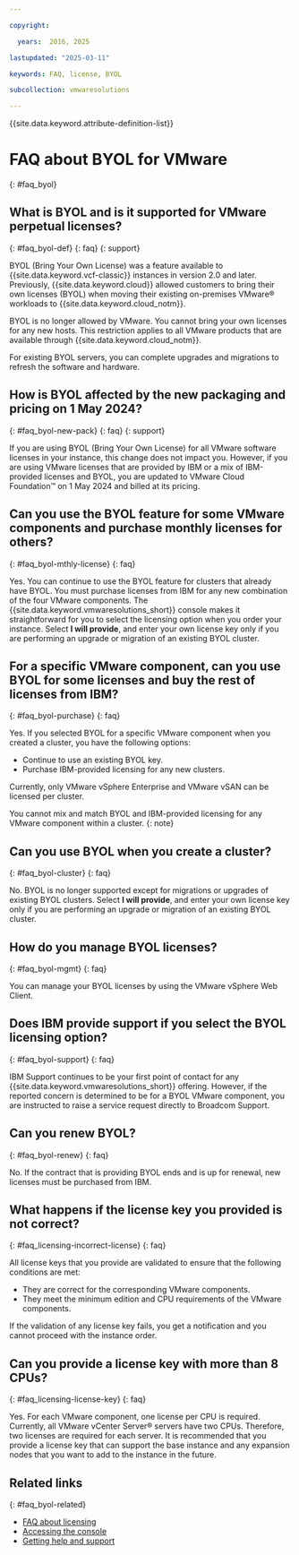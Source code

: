 ```yaml
---

copyright:

  years:  2016, 2025

lastupdated: "2025-03-11"

keywords: FAQ, license, BYOL

subcollection: vmwaresolutions

---
```


{{site.data.keyword.attribute-definition-list}}

# FAQ about BYOL for VMware
{: #faq_byol}

## What is BYOL and is it supported for VMware perpetual licenses?
{: #faq_byol-def}
{: faq}
{: support}

BYOL (Bring Your Own License) was a feature available to {{site.data.keyword.vcf-classic}} instances in version 2.0 and later. Previously, {{site.data.keyword.cloud}} allowed customers to bring their own licenses (BYOL) when moving their existing on-premises VMware® workloads to {{site.data.keyword.cloud_notm}}.

BYOL is no longer allowed by VMware. You cannot bring your own licenses for any new hosts. This restriction applies to all VMware products that are available through {{site.data.keyword.cloud_notm}}.

For existing BYOL servers, you can complete upgrades and migrations to refresh the software and hardware.

## How is BYOL affected by the new packaging and pricing on 1 May 2024?
{: #faq_byol-new-pack}
{: faq}
{: support}

If you are using BYOL (Bring Your Own License) for all VMware software licenses in your instance, this change does not impact you. However, if you are using VMware licenses that are provided by IBM or a mix of IBM-provided licenses and BYOL, you are updated to VMware Cloud Foundation™ on 1 May 2024 and billed at its pricing.

## Can you use the BYOL feature for some VMware components and purchase monthly licenses for others?
{: #faq_byol-mthly-license}
{: faq}

Yes. You can continue to use the BYOL feature for clusters that already have BYOL. You must purchase licenses from IBM for any new combination of the four VMware components. The {{site.data.keyword.vmwaresolutions_short}} console makes it straightforward for you to select the licensing option when you order your instance. Select **I will provide**, and enter your own license key only if you are performing an upgrade or migration of an existing BYOL cluster.

## For a specific VMware component, can you use BYOL for some licenses and buy the rest of licenses from IBM?
{: #faq_byol-purchase}
{: faq}

Yes. If you selected BYOL for a specific VMware component when you created a cluster, you have the following options:

* Continue to use an existing BYOL key.
* Purchase IBM-provided licensing for any new clusters.

Currently, only VMware vSphere Enterprise and VMware vSAN can be licensed per cluster.

You cannot mix and match BYOL and IBM-provided licensing for any VMware component within a cluster.
{: note}

## Can you use BYOL when you create a cluster?
{: #faq_byol-cluster}
{: faq}

No. BYOL is no longer supported except for migrations or upgrades of existing BYOL clusters. Select **I will provide**, and enter your own license key only if you are performing an upgrade or migration of an existing BYOL cluster.

## How do you manage BYOL licenses?
{: #faq_byol-mgmt}
{: faq}

You can manage your BYOL licenses by using the VMware vSphere Web Client.

## Does IBM provide support if you select the BYOL licensing option?
{: #faq_byol-support}
{: faq}

IBM Support continues to be your first point of contact for any {{site.data.keyword.vmwaresolutions_short}} offering. However, if the reported concern is determined to be for a BYOL VMware component, you are instructed to raise a service request directly to Broadcom Support.

## Can you renew BYOL?
{: #faq_byol-renew}
{: faq}

No. If the contract that is providing BYOL ends and is up for renewal, new licenses must be purchased from IBM.

## What happens if the license key you provided is not correct?
{: #faq_licensing-incorrect-license}
{: faq}

All license keys that you provide are validated to ensure that the following conditions are met:
* They are correct for the corresponding VMware components.
* They meet the minimum edition and CPU requirements of the VMware components.

If the validation of any license key fails, you get a notification and you cannot proceed with the instance order.

## Can you provide a license key with more than 8 CPUs?
{: #faq_licensing-license-key}
{: faq}

Yes. For each VMware component, one license per CPU is required. Currently, all VMware vCenter Server® servers have two CPUs. Therefore, two licenses are required for each server. It is recommended that you provide a license key that can support the base instance and any expansion nodes that you want to add to the instance in the future.

## Related links
{: #faq_byol-related}

* [FAQ about licensing](/docs/vmwaresolutions?topic=vmwaresolutions-faq_licensing)
* [Accessing the console](/docs/vmwaresolutions?topic=vmwaresolutions-loginmethod)
* [Getting help and support](/docs/vmwaresolutions?topic=vmwaresolutions-trbl_support)
